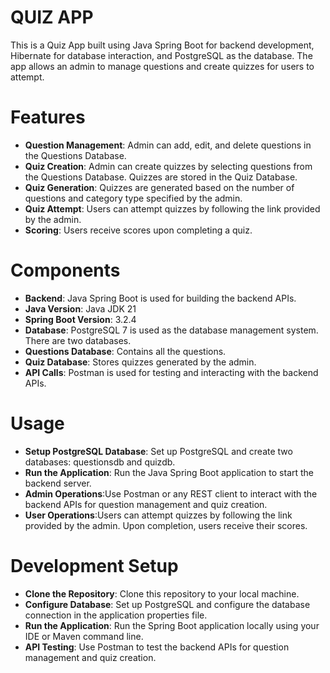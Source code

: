 # QUIZ APP

This is a Quiz App built using Java Spring Boot for backend development, Hibernate for database interaction, and PostgreSQL as the database. The app allows an admin to manage questions and create quizzes for users to attempt.

# Features
- **Question Management**: Admin can add, edit, and delete questions in the Questions Database.
- **Quiz Creation**: Admin can create quizzes by selecting questions from the Questions Database. Quizzes are stored in the Quiz Database.
- **Quiz Generation**: Quizzes are generated based on the number of questions and category type specified by the admin.
- **Quiz Attempt**: Users can attempt quizzes by following the link provided by the admin.
- **Scoring**: Users receive scores upon completing a quiz.
  
# Components
- **Backend**: Java Spring Boot is used for building the backend APIs.
- **Java Version**: Java JDK 21
- **Spring Boot Version**: 3.2.4
- **Database**: PostgreSQL 7 is used as the database management system. There are two databases.
- **Questions Database**: Contains all the questions.
- **Quiz Database**: Stores quizzes generated by the admin.
- **API Calls**: Postman is used for testing and interacting with the backend APIs.
  
# Usage
- **Setup PostgreSQL Database**: Set up PostgreSQL and create two databases: questionsdb and quizdb.
- **Run the Application**: Run the Java Spring Boot application to start the backend server.
- **Admin Operations**:Use Postman or any REST client to interact with the backend APIs for question management and quiz creation.
- **User Operations**:Users can attempt quizzes by following the link provided by the admin. Upon completion, users receive their scores.
  
# Development Setup
- **Clone the Repository**: Clone this repository to your local machine.
- **Configure Database**: Set up PostgreSQL and configure the database connection in the application properties file.
- **Run the Application**: Run the Spring Boot application locally using your IDE or Maven command line.
- **API Testing**: Use Postman to test the backend APIs for question management and quiz creation.
